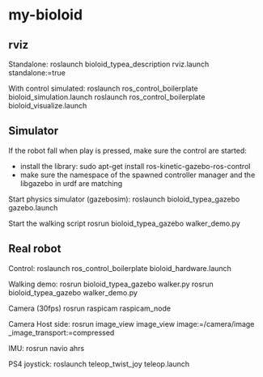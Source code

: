 my-bioloid
==========

## rviz

Standalone:
    roslaunch bioloid_typea_description rviz.launch standalone:=true

With control simulated:
    roslaunch ros_control_boilerplate bioloid_simulation.launch
    roslaunch ros_control_boilerplate bioloid_visualize.launch

## Simulator

If the robot fall when play is pressed, make sure the control are started:
 - install the library: sudo apt-get install ros-kinetic-gazebo-ros-control
 - make sure the namespace of the spawned controller manager and the libgazebo in urdf are matching

Start physics simulator (gazebosim):
    roslaunch bioloid_typea_gazebo gazebo.launch

Start the walking script
    rosrun bioloid_typea_gazebo walker_demo.py

## Real robot

Control:
    roslaunch ros_control_boilerplate bioloid_hardware.launch

Walking demo:
    rosrun bioloid_typea_gazebo walker.py
    rosrun bioloid_typea_gazebo walker_demo.py

Camera (30fps)
    rosrun raspicam raspicam_node

Camera Host side:
    rosrun image_view image_view image:=/camera/image _image_transport:=compressed

IMU:
    rosrun navio ahrs

PS4 joystick:
    roslaunch teleop_twist_joy teleop.launch
